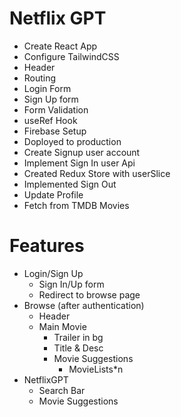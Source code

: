 # Netflix GPT

- Create React App
- Configure TailwindCSS
- Header
- Routing
- Login Form
- Sign Up form
- Form Validation
- useRef Hook 
- Firebase Setup
- Doployed to production
- Create Signup user account
- Implement Sign In user Api
- Created Redux Store with userSlice
- Implemented Sign Out
- Update Profile
- Fetch from TMDB Movies

# Features 
- Login/Sign Up
    - Sign In/Up form
    - Redirect to browse page
- Browse (after authentication)
    - Header
    - Main Movie
        - Trailer in bg
        - Title & Desc
        - Movie Suggestions 
            - MovieLists*n
- NetflixGPT
    - Search Bar
    - Movie Suggestions